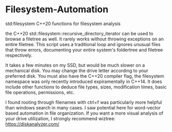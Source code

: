 # Filesystem-Automation
std:filesystem C++20 functions for filesystem analysis

the C++20 std::filesystem::recursive_directory_iterator can be used to browse a filetree as well.  It rarely works without throwing exceptions on an entire filetree.  This script uses a traditional loop and ignores unusual files that throw errors, documenting your entire system's foldertree and filetree respectively.<br>

It takes a few minutes on my SSD, but would be much slower on a mechanical disk.  You may change the drive letter according to your preferred disk.  You must also have the C++20 compiler flag, the filesystem namespace was only recently introduced expiramentally in C++14.  It does include other functions to deduce file types, sizes, modification times, basic file operations, permissions, etc.<br>

I found rooting through filenames with ctrl+f was particularly more helpful than windows search in many cases.  I saw potential here for word-vector based automation in file organization.  If you want a more visual analysis of your drive utilization, I strongly recommend wiztree:<br>
https://diskanalyzer.com/
